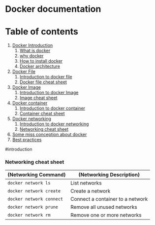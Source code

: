 # Docker documentation
 
# Table of contents  
1. [Docker Introduction](#introduction)
    1. [What is docker](#dockerIntroduction)
    2. [why docker](#dockerIntroduction)
    3. [How to install docker](#dockerIntroduction)
    4. [Docker architecture](#dockerIntroduction)
2. [Docker File](#docker-file)  
    1. [Introduction to docker file](#subparagraph1)
    2. [Docker file cheat sheet](#file-command)
3. [Docker Image](#paragraph1)  
    1. [Introduction to docker Image](#subparagraph1)
    2. [Image cheat sheet](#file-command)
4. [Docker container](#paragraph2)
    1. [Introduction to docker container](#subparagraph1)
    2. [Container cheat sheet](#file-command)
5. [Docker networking](#networking)
    1. [Introduction to docker networking](#subparagraph1)
    2. [Networking cheat sheet](#file-command)
6. [Some miss conception about docker](#docker-misconception)
7. [Best practices](#best-practices)

#introduction


### Networking cheat sheet

| (__Networking Command__) | (**Networking Description**) | 
| --------------- | --------------- |
|```docker network ls``` | List networks |
|```docker network create``` | Create a network | 
|```docker network connect``` | Connect a container to a network | 
|```docker network prune``` | Remove all unused networks | 
|```docker network rm``` | Remove one or more networks |  
